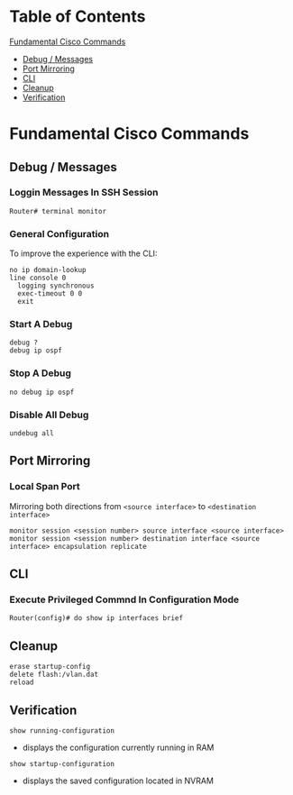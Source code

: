 # Table of Contents

[Fundamental Cisco Commands](#fundamental-cisco-commands)
  * [Debug / Messages](#debug-/-messages)
  * [Port Mirroring](#port-mirroring)
  * [CLI](#cli)
  * [Cleanup](#cleanup)
  * [Verification](#verification)

# Fundamental Cisco Commands
## Debug / Messages
### Loggin Messages In SSH Session
```
Router# terminal monitor
```

### General Configuration
To improve the experience with the CLI:
```
no ip domain-lookup
line console 0
  logging synchronous
  exec-timeout 0 0
  exit
```

### Start A Debug
```
debug ?
debug ip ospf
```

### Stop A Debug
```
no debug ip ospf
```

### Disable All Debug
```
undebug all
```

## Port Mirroring
### Local Span Port

Mirroring both directions from `<source interface>` to `<destination interface>`
```
monitor session <session number> source interface <source interface>
monitor session <session number> destination interface <source interface> encapsulation replicate
```

## CLI
### Execute Privileged Commnd In Configuration Mode
```
Router(config)# do show ip interfaces brief
```

## Cleanup
```
erase startup-config
delete flash:/vlan.dat
reload
```

## Verification
`show running-configuration`
- displays the configuration currently running in RAM

`show startup-configuration`
- displays the saved configuration located in NVRAM